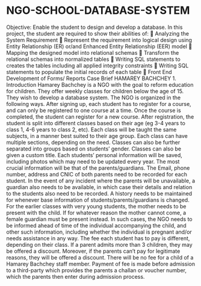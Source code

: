 # NGO-SCHOOL-DATABASE-SYSTEM
Objective: Enable the student to design and develop a database. In this project, the student are required to show their abilities of:  Analyzing the System Requirement  Represent the requirement into logical design using Entity Relationship (ER) or/and Enhanced Entity Relationship (EER) model  Mapping the designed model into relational schemas  Transform the relational schemas into normalized tables  Writing SQL statements to creates the tables including all applied integrity constraints  Writing SQL statements to populate the initial records of each table  Front End Development of Forms/ Reports Case Brief  HAMAREY BACHCHEY  1. Introduction Hamarey Bachchey is a NGO with the goal to reform education for children. They offer weekly classes for children below the age of 15. They wish to develop a database system. The NGO is organized in the following ways. After signing up, each student has to register for a course, and can only be registered to one course at a time. Once the course is completed, the student can register for a new course. After registration, the student is split into different classes based on their age (eg 3-4 years to class 1, 4-6 years to class 2, etc). Each class will be taught the same subjects, in a manner best suited to their age group. Each class can have multiple sections, depending on the need. Classes can also be further separated into groups based on students’ gender. Classes can also be given a custom title. Each students’ personal information will be saved, including photos which may need to be updated every year. The most crucial information will be that of the parents/guardians. The Email, phone number, address and CNIC of both parents need to be recorded for each student. In the event of any incident where the parents will be unavailable, a guardian also needs to be available, in which case their details and relation to the students also need to be recorded. A history needs to be maintained for whenever base information of students/parents/guardians is changed. For the earlier classes with very young students, the mother needs to be present with the child. If for whatever reason the mother cannot come, a female guardian must be present instead. In such cases, the NGO needs to be informed ahead of time of the individual accompanying the child, and other such information, including whether the individual is pregnant and/or needs assistance in any way. The fee each student has to pay is different, depending on their class. If a parent admits more than 3 children, they may be offered a discount. Moreover, if the parents can’t pay for legitimate reasons, they will be offered a discount. There will be no fee for a child of a Hamarey Bachchey staff member. Payment of fee is made before admission to a third-party which provides the parents a challan or voucher number, which the parents then enter during admission process.
